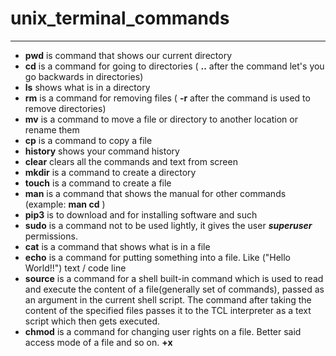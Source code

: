 # unix_terminal_commands
---
- **pwd** is command that shows our current directory
- **cd** is a command for going to directories ( **..** after the command let's you go backwards in directories)
- **ls** shows what is in a directory
- **rm** is a command for removing files ( **-r** after the command is used to remove directories)
- **mv** is a command to move a file or directory to another location or rename them
- **cp** is a command to copy a file
- **history** shows your command history
- **clear** clears all the commands and text from screen
- **mkdir** is a command to create a directory
- **touch** is a command to create a file
- **man** is a command that shows the manual for other commands (example: **man cd** )
- **pip3** is to download and for installing software and such
- **sudo** is a command not to be used lightly, it gives the user _**superuser**_ permissions.
- **cat** is a command that shows what is in a file
- **echo** is a command for putting something into a file. Like ("Hello World!!") text / code line
- **source** is a command for a shell built-in command which is used to read and execute the content of a file(generally set of commands), passed as an argument in the current shell script. The command after taking the content of the specified files passes it to the TCL interpreter as a text script which then gets executed.
- **chmod** is a command for changing user rights on a file. Better said access mode of a file and so on. **+x**
